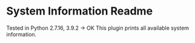 System Information Readme
====

Tested in Python 2.7.16, 3.9.2 -> OK
This plugin prints all available system information.  



